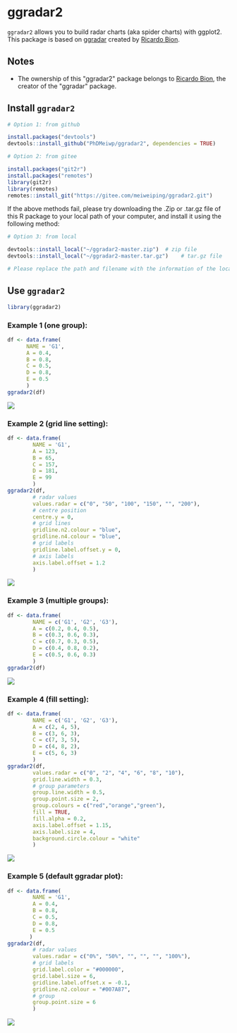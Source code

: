 ggradar2
================

`ggradar2` allows you to build radar charts (aka spider charts) with ggplot2. 
This package is based on [ggradar](https://github.com/ricardo-bion/ggradar) created by [Ricardo Bion](https://github.com/ricardo-bion).

## Notes

- The ownership of this "ggradar2" package belongs to [Ricardo Bion](https://github.com/ricardo-bion/ggradar), the creator of the "ggradar" package.

## Install `ggradar2`

``` r
# Option 1: from github

install.packages("devtools")
devtools::install_github("PhDMeiwp/ggradar2", dependencies = TRUE)
```

``` r
# Option 2: from gitee

install.packages("git2r")
install.packages("remotes")
library(git2r)
library(remotes)
remotes::install_git("https://gitee.com/meiweiping/ggradar2.git") 
```

If the above methods fail, please try downloading the .Zip or .tar.gz file of this R package to your local path of your computer,
and install it using the following method:

``` r
# Option 3: from local

devtools::install_local("~/ggradar2-master.zip")  # zip file
devtools::install_local("~/ggradar2-master.tar.gz")    # tar.gz file

# Please replace the path and filename with the information of the local file you downloaded. 
```

## Use `ggradar2`

``` r
library(ggradar2) 
```

### Example 1 (one group):

``` r
df <- data.frame(
      NAME = 'G1',
      A = 0.4,
      B = 0.8,
      C = 0.5,
      D = 0.8,
      E = 0.5
      )
ggradar2(df)
```

![](README_files/figures/example1.png)<!-- -->

### Example 2 (grid line setting):

``` r
df <- data.frame(
        NAME = 'G1',
        A = 123,
        B = 65,
        C = 157,
        D = 181,
        E = 99
        )
ggradar2(df,
        # radar values
        values.radar = c("0", "50", "100", "150", "", "200"),
        # centre position
        centre.y = 0,
        # grid lines
        gridline.n2.colour = "blue",
        gridline.n4.colour = "blue",
        # grid labels
        gridline.label.offset.y = 0,
        # axis labels
        axis.label.offset = 1.2
        )
```

![](README_files/figures/example2.png)<!-- -->


### Example 3 (multiple groups):

``` r
df <- data.frame(
        NAME = c('G1', 'G2', 'G3'),
        A = c(0.2, 0.4, 0.5),
        B = c(0.3, 0.6, 0.3),
        C = c(0.7, 0.3, 0.5),
        D = c(0.4, 0.8, 0.2),
        E = c(0.5, 0.6, 0.3)
        )
ggradar2(df)
```

![](README_files/figures/example3.png)<!-- -->


### Example 4 (fill setting):

``` r
df <- data.frame(
        NAME = c('G1', 'G2', 'G3'),
        A = c(2, 4, 5),
        B = c(3, 6, 3),
        C = c(7, 3, 5),
        D = c(4, 8, 2),
        E = c(5, 6, 3)
        )
ggradar2(df,
        values.radar = c("0", "2", "4", "6", "8", "10"),
        grid.line.width = 0.3,
        # group parameters
        group.line.width = 0.5,
        group.point.size = 2,
        group.colours = c("red","orange","green"),
        fill = TRUE,
        fill.alpha = 0.2,
        axis.label.offset = 1.15,
        axis.label.size = 4,
        background.circle.colour = "white"
        )
```

![](README_files/figures/example4.png)<!-- -->


### Example 5 (default ggradar plot): 

``` r
df <- data.frame(
        NAME = 'G1',
        A = 0.4,
        B = 0.8,
        C = 0.5,
        D = 0.8,
        E = 0.5
       )
ggradar2(df,
        # radar values
        values.radar = c("0%", "50%", "", "", "", "100%"),
        # grid labels
        grid.label.color = "#000000",
        grid.label.size = 6,
        gridline.label.offset.x = -0.1,
        gridline.n2.colour = "#007A87",
        # group
        group.point.size = 6
        )
```

![](README_files/figures/example5.png)<!-- -->
